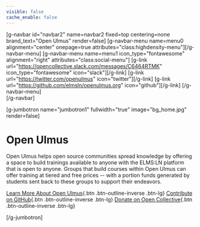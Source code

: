 ```yaml
---
visible: false
cache_enable: false
---
```

[g-navbar id="navbar2" name=navbar2 fixed=top centering=none brand_text="Open Ulmus" render=false]
    [g-navbar-menu name=menu0 alignment="center" onepage=true attributes="class:highdensity-menu"][/g-navbar-menu]
    [g-navbar-menu name=menu1 icon_type="fontawesome" alignment="right" attributes="class:social-menu"]
        [g-link url="https://opencollective.slack.com/messages/C6464RTMK" icon_type="fontawesome" icon="slack"][/g-link]
        [g-link url="https://twitter.com/openulmus" icon="twitter"][/g-link]
        [g-link url="https://github.com/elmsln/openulmus.org" icon="github"][/g-link]
    [/g-navbar-menu]    
[/g-navbar]

[g-jumbotron name="jumbotron1" fullwidth="true" image="bg_home.jpg" render=false]
# Open Ulmus

Open Ulmus helps open source communities spread knowledge by offering a space to build trainings available to anyone with the ELMS:LN platform that is open to anyone. Groups that build courses within Open Ulmus can offer training at tiered and free prices -- with a portion funds generated by students sent back to these groups to support their endeavors.

[Learn More About Open Ulmus](https://github.com/elmsln/openulmus.org){.btn .btn-outline-inverse .btn-lg}
[Contribute on GitHub](https://github.com/elmsln/openulmus.org){.btn .btn-outline-inverse .btn-lg}
[Donate on Open Collective](https://opencollective.com/openulmus){.btn .btn-outline-inverse .btn-lg}

[/g-jumbotron]